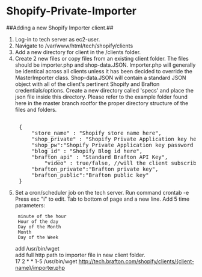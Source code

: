 # Shopify-Private-Importer #

##Adding a new Shopify Importer client.##

1. Log-in to tech server as ec2-user.
2. Navigate to /var/www/html/tech/shopify/clients
3. Add a new directory for client in the /clients folder.
4. Create 2 new files or copy files from an existing client folder.  The files should be importer.php and shop-data.JSON.  Importer.php will generally be identical across all clients unless it has been decided to override the MasterImporter class.  Shop-data.JSON will contain a standard JSON object with all of the client's pertinent Shopify and Brafton credentials/options.  Create a new directory called 'specs' and place the json file inside this directory. Please refer to the example folder found here in the master branch rootfor the proper directory structure of the files and folders.

<pre>	
	{
		"store_name" : "Shopify store name here",
		"shop_private" : "Shopify Private Application key here",
		"shop_pw":"Shopify Private Application key password here",
		"blog_id" : "Shopify Blog id here",
		"brafton_api" : "Standard Brafton API Key",
        	"video" : true/false, //will the client subscribe to Brafton video blogs
		"brafton_private":"Brafton private key",
		"brafton_public":"Brafton public key"
	}
</pre>

5. Set a cron/scheduler job on the tech server.
	Run command crontab -e
	Press esc "i" to edit.
	Tab to bottom of page and a new line.
	Add 5 time parameters:
		
	    minute of the hour
	    Hour of the day
	    Day of the Month
	    Month
	    Day of the Week
	add /usr/bin/wget<br />
	add full http path to importer file in new client folder.<br />
	17 2 * * 1-5 /usr/bin/wget http://tech.brafton.com/shopify/clients/{client-name}/importer.php

	
